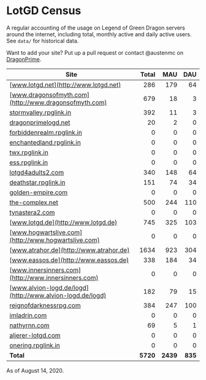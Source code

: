 # LotGD Census
A regular accounting of the usage on Legend of Green Dragon servers around the internet, including total, monthly active and daily active users. See `data/` for historical data.

Want to add your site? Put up a pull request or contact @austenmc on [DragonPrime](http://dragonprime.net).


Site | Total | MAU | DAU
--- | ---:| ---:| ---:
[www.lotgd.net](http://www.lotgd.net)|286|179|64
[www.dragonsofmyth.com](http://www.dragonsofmyth.com)|679|18|3
[stormvalley.rpglink.in](http://stormvalley.rpglink.in)|392|11|3
[dragonprimelogd.net](http://dragonprimelogd.net)|20|2|0
[forbiddenrealm.rpglink.in](http://forbiddenrealm.rpglink.in)|0|0|0
[enchantedland.rpglink.in](http://enchantedland.rpglink.in)|0|0|0
[twx.rpglink.in](http://twx.rpglink.in)|0|0|0
[ess.rpglink.in](http://ess.rpglink.in)|0|0|0
[lotgd4adults2.com](http://lotgd4adults2.com)|340|148|64
[deathstar.rpglink.in](http://deathstar.rpglink.in)|151|74|34
[golden-empire.com](http://golden-empire.com)|0|0|0
[the-complex.net](http://the-complex.net)|500|244|110
[tynastera2.com](http://tynastera2.com)|0|0|0
[www.lotgd.de](http://www.lotgd.de)|745|325|103
[www.hogwartslive.com](http://www.hogwartslive.com)|0|0|0
[www.atrahor.de](http://www.atrahor.de)|1634|923|304
[www.eassos.de](http://www.eassos.de)|338|184|34
[www.innersinners.com](http://www.innersinners.com)|0|0|0
[www.alvion-logd.de/logd](http://www.alvion-logd.de/logd)|182|79|15
[reignofdarknessrpg.com](http://reignofdarknessrpg.com)|384|247|100
[imladrin.com](http://imladrin.com)|0|0|0
[nathyrnn.com](http://nathyrnn.com)|69|5|1
[aljerer-lotgd.com](http://aljerer-lotgd.com)|0|0|0
[onering.rpglink.in](http://onering.rpglink.in)|0|0|0
**Total**|**5720**|**2439**|**835**

As of August 14, 2020.
